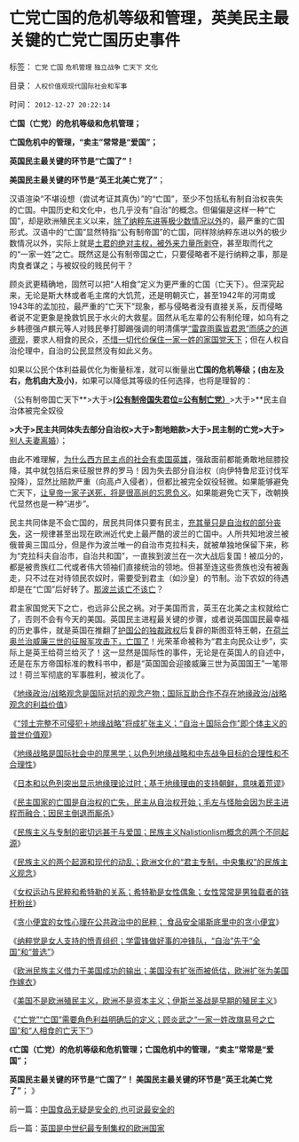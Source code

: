 # 亡党亡国的危机等级和管理，英美民主最关键的亡党亡国历史事件

标签： `亡党` `亡国` `危机管理` `独立战争` `亡天下` `文化` 

目录： `人权价值观现代国际社会和军事`

时间： `2012-12-27 20:22:14`

**亡国（亡党）的危机等级和危机管理；**

**亡国危机中的管理，“卖主”常常是“爱国”；**

**英国民主最关键的环节是“亡国了”！**

**美国民主最关键的环节是“英王北美亡党了”**；

汉语渲染“不堪设想（尝试考证其真伪）”的“亡国”，至少不包括私有制自治权丧失的亡国。中国历史和文化中，也几乎没有“自治”的概念。但偏偏是这样一种“亡国”，却是欧洲殖民主义以来，[除了纳粹东进等极少数情况以外](../../../2012/7/4/国企适用于亡国灭种威胁下的卫国战争.md)的，最严重的亡国形式。汉语中的“亡国”显然特指“公有制帝国”的亡国，同样除纳粹东进以外的极少数情况以外，实际上就是[土君的绝对主权，被外来力量所剥夺](../../../2012/12/21/地缘政治／战略观念是国际对抗的观念产物.md)，甚至取而代之的“一家一姓”之亡。既然这是公有制帝国之亡，只要侵略者不是行纳粹之事，那是肉食者谋之；与被奴役的贱民何干？

顾炎武更精确地，固然可以把“人相食”定义为更严重的亡国（亡天下）。但深究起来，无论是斯大林或者毛主席的大饥荒，还是明朝灭亡，甚至1942年的河南或1943年的孟加拉，最严重的“亡天下”现象，都与侵略者没有直接关系，反而侵略者说不定更象是挽救饥民于水火的大救星。固然从毛左辈的公有制伦理，如乌有之乡韩德强卢麒元等人对贱民拳打脚踢强调的明清儒学[“雷霆雨露皆君恩”而感之的道德观](../../../2012/12/23/卢麒元，李庄，李北方，石勇，南方系和铅笔社.md)，要求人相食的民众，[不惜一切代价保住一家一姓的家国党天下](../../../2009/6/30/不惜一切代价打游击，不是人民的义务.md)；但在人权自治伦理中，自治的公民显然没有如此义务。

如果以公民个体利益最优化为衡量标准，就可以衡量出**亡国的危机等级；(由左及右，危机由大及小)**，如果可以降低其等级的任何选择，也将是理智的：

（公有制帝国亡天下**>大于>**[(公有制帝国失君位=公有制亡党）](../../../2012/12/20/民主亡国的历史案例，雅典，罗马，威尼斯，荷兰，CSA，布尔.md)**>大于>**民主自治体被完全奴役

**>大于>**民主共同体失去部分自治权**>大于>**割地赔款**>大于>**民主制的亡党**>大于>**[别人夫妻离婚](../../../2012/12/21/简单的亡党和复杂的亡国,“地缘政治／战略”的伪命题.md)）；

由此不难理解，[为什么西方民主点的社会有卖国英雄](../../../2009/12/11/疯狂的日本和明智的德国和法国的“卖国英雄”.md)，强敌面前都能勇敢地屈膝投降，其中就包括后来征服世界的罗马！因为失去部分自治权（向伊特鲁尼亚讨伐军投降），显然比赔款严重（向高卢入侵者），但都比被完全奴役轻微。如果能够避免亡天下，[让皇帝一家子送死，将是很高尚的忘恩负义](../../../2009/6/30/不惜一切代价牺牲全民族利益是卖国！叛国！.md)。如果能避免亡天下，改朝换代显然也是一种“进步”。

民主共同体是不会亡国的，居民共同体只要有民主，[充其量只是自治权的部分丧失](../../../2012/12/24/亡国是自治权的亡失，民主从自治权开始.md)，这一规律甚至出现在欧洲近代史上最严酷的波兰的亡国中。人所共知地波兰被俄普奥三国瓜分，但是作为波兰唯一的自治市克拉科夫，就被单独地保留下来，称为“克拉科夫自治市，自治共和国”，一直挨到波兰在一次大战后复国！被瓜分的，都是被贵族红二代或者伟大领袖们直接统治的领地。但甚至连这些贵族也没有被轰走，只不过在对待领民农奴时，需要受到君主（如沙皇）的节制。治下农奴的待遇却是在“亡国”后好转了。[那波兰该亡不该亡](../../../2012/12/20/习以为常的民主“亡党”和公有制亡国.md)？

君主家国党天下之亡，也远非公民之祸。对于美国而言，英王在北美之主权就给亡了，否则不会有今天的美国。英国民主进程最关键的步骤，或者说英国国民最幸福的历史事件，就是英国在推翻了[护国公的独裁政权](../../../2012/6/17/克伦威尔，华盛顿，拿破仑的“资产阶级”独裁；.md)后复辟的斯图亚特王朝，[在荷兰奥兰治威廉三世的征服军攻击下，亡国了](../../../2011/8/20/荷兰联合《大宪章》“打赢了荷英战争”.md)！光荣革命被称为“君主向民众让步”，实际上是英王给荷兰给灭了！这一显然是国际性的事件，无论是在英国人的自述中，还是在东方帝国标准的教科书中，都是“英国国会迎接威廉三世为英国国王”一笔带过！荷兰军彻底的军事胜利，被淡化了。

《[地缘政治/战略观念是国际对抗的观念产物；国际互助合作不存在地缘政治/战略观念的利益价值](../../../2012/12/21/地缘政治／战略观念是国际对抗的观念产物.md)》

《[“领土完整不可侵犯＋地缘战略”将成扩张主义；“自治＋国际合作”即个体主义的普世价值观](../../../2012/12/21/霸权主义的侵略者是怎么炼成的？.md)》

《[地缘战略是国际社会中的厚黑学；以色列地缘战略和中东战争目标的合理性和不合理性](../../../2012/12/22/地缘政治／战略是国际社会中的厚黑学.md)》

《[日本和以色列突出显示地缘理论过时；基于地缘理由的支持朝鲜，意味着荒谬](../../../2012/12/22/以色列的地缘战略，日本，和朝鲜战争.md)》

《[民主国家的亡国是自治权的亡失，民主从自治权开始；毛左与怪胎会因为民主进程而融合；因民主倒退而厮杀](../../../2012/12/24/亡国是自治权的亡失，民主从自治权开始.md)》

《[民族主义与专制的密切远甚于与爱国；民族主义Nalistionlism概念的两个不同起源](../../../2012/12/24/民族主义的两个起源，与专制的密切远甚于与爱国.md)》

《[民族主义的两个起源和现代的动乱；欧洲文化的“君主专制，中央集权”的民族主义观念](../../../2012/12/24/欧洲专制传统中的民族主义和现代的动乱.md)》

《[女权运动与民粹和希特勒的关系；希特勒是女性偶象；女性常常是男独载者的铁杆粉丝](../../../2012/12/25/女权运动与民粹和希特勒的关系.md)》

《[贪小便宜的女性心理在公共政治中的民粹； 食品安全竭斯底里中的贪小便宜](../../../2012/12/25/贪小便宜恃强凌弱的女性“向弱者倾斜”的民粹心理.md)》

《[纳粹党是女人支持的愤青组织；学雷锋做好事的冲锋队，“自治”先于“全国”和“普选”](../../../2012/12/25/学雷锋做好事的冲锋队和德国女性垂青的雷锋精神.md)》

《[欧洲民族主义借力于美国成功的输出；美国没有扩张而被低估，欧洲扩张为美国作嫁衣](../../../2012/12/26/欧洲民族主义的成功有明显水分,美国没有扩张而被低估.md)》

《[美国不是欧洲殖民主义，欧洲不是资本主义；伊斯兰圣战是早期的殖民主义](../../../2012/12/26/欧洲不是资本主义，伊斯兰圣战是早期殖民主义.md)》

《[“亡党”“亡国”需要角色利益明确后的定义；顾炎武之“一家一姓改旗易号之亡国”和“人相食的亡天下”](../../../2012/12/26/欧洲不是资本主义，伊斯兰圣战是早期殖民主义.md)》

《**亡国（亡党）的危机等级和危机管理；亡国危机中的管理，“卖主”常常是“爱国”；**

**英国民主最关键的环节是“亡国了”！ 美国民主最关键的环节是“英王北美亡党了”**； 》



前一篇：[中国食品无疑是安全的,也可说最安全的](../../../2012/12/26/中国食品无疑是安全的,也可说最安全的.md)

后一篇：[英国是中世纪最专制集权的欧洲国家](../../../2012/12/27/英国是中世纪最专制集权的欧洲国家.md)
